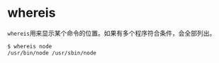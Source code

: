 # whereis

`whereis`用来显示某个命令的位置。如果有多个程序符合条件，会全部列出。

```bash
$ whereis node
/usr/bin/node /usr/sbin/node
```
